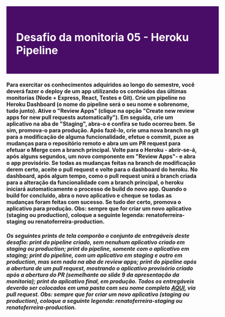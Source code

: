 <div style="width: 100%; background-color: #4A0D67; padding: 5%; color: #FFF; margin: 0;" >

<h1 style="color: #FFF">Desafio da monitoria 05 - Heroku Pipeline</h1>
</div>

#### Para exercitar os conhecimentos adquiridos ao longo do semestre, você deverá fazer o deploy de um app utilizando os conteúdos das últimas monitorias (Node + Express, React, Testes e Git). Crie um pipeline no Heroku Dashboard (o nome do pipeline será o seu nome e sobrenome, tudo junto). Ative o "Review Apps" (clique na opção "Create new review apps for new pull requests automatically"). Em seguida, crie um aplicativo na aba de "Staging", abra-o e confira se tudo ocorreu bem. Se sim, promova-o para produção. Após fazê-lo, crie uma nova branch no git para a modificação de alguma funcionalidade, efetue o commit, puxe as mudanças para o repositório remoto e abra um um PR request para efetuar o Merge com a branch principal. Volte para o Heroku - abrir-se-á, após alguns segundos, um novo componente em "Review Apps"- e abra o app provisório. Se todas as mudanças feitas na branch de modificação derem certo, aceite o pull request e volte para o dashboard do heroku. No dashboard, após algum tempo, como o pull request unirá a branch criada para a alteração da funcionalidade com a branch principal, o heroku iniciará automaticamente o processo de build do novo app. Quando o build for concluído, abra o novo aplicativo e cheque se todas as mudanças foram feitas com sucesso. Se tudo der certo, promova o aplicativo para produção. Obs: sempre que for criar um novo aplicativo (staging ou production), coloque a seguinte legenda: renatoferreira-staging ou renatoferreira-production.

##### Os seguintes prints de tela comporão o conjunto de entregáveis deste desafio: print do pipeline criado, sem nenuhum aplicativo criado em staging ou production; print do pipeline, somente com o aplicativo em staging; print do pipeline, com um aplicativo em staging e outro em production, mas sem nada na aba de review apps; print do pipeline após a abertura de um pull request, mostrando o aplicativo provisório criado após a abertura do PR (semelhante ao slide 9 da apresentação da monitoria); print do aplicativo final, em produção. Todos os entregáveis deverão ser colocados em uma pasta com seu nome completo [AQUI](https://github.com/Renabouj/entregaveis-if977-20211), via pull request. Obs: sempre que for criar um novo aplicativo (staging ou production), coloque a seguinte legenda: renatoferreira-staging ou renatoferreira-production.

